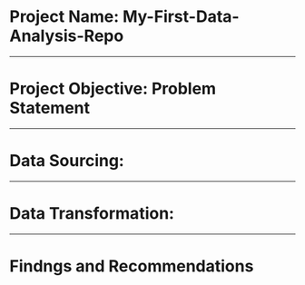 # Project Name: My-First-Data-Analysis-Repo

----
# Project Objective: Problem Statement


----
# Data Sourcing:


----
# Data Transformation: 


------
# Findngs and Recommendations
